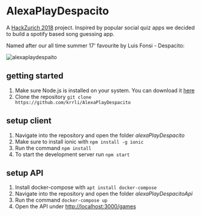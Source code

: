 # AlexaPlayDespacito

A [HackZurich 2018](https://digitalfestival.ch/en/HACK/) project. Inspired by popular social quiz apps we decided to build a spotify based song guessing app.

Named after our all time summer 17' favourite by Luis Fonsi - Despacito:

![alexaplaydespaito](https://media.giphy.com/media/6O2am9sH5AASc/source.gif)

## getting started

1. Make sure Node.js is installed on your system. You can download it [here](https://nodejs.org/en/)
2. Clone the repository ```git clone https://github.com/krrli/AlexaPlayDespacito```

## setup client

1. Navigate into the repository and open the folder *alexaPlayDespacito*
2. Make sure to install ionic with ```npm install -g ionic```
3. Run the command ```npm install```
4. To start the development server run ```npm start```

## setup API

1. Install docker-compose with ```apt install docker-compose```
2. Navigate into the repository and open the folder *alexaPlayDespacitoApi*
3. Run the command ```docker-compose up```
4. Open the API under [http://localhost:3000/games](http://localhost:3000/games)
